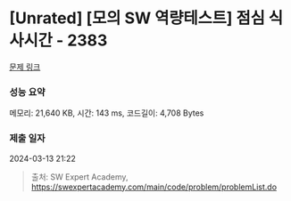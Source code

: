 # [Unrated] [모의 SW 역량테스트] 점심 식사시간 - 2383 

[문제 링크](https://swexpertacademy.com/main/code/problem/problemDetail.do?contestProbId=AV5-BEE6AK0DFAVl) 

### 성능 요약

메모리: 21,640 KB, 시간: 143 ms, 코드길이: 4,708 Bytes

### 제출 일자

2024-03-13 21:22



> 출처: SW Expert Academy, https://swexpertacademy.com/main/code/problem/problemList.do